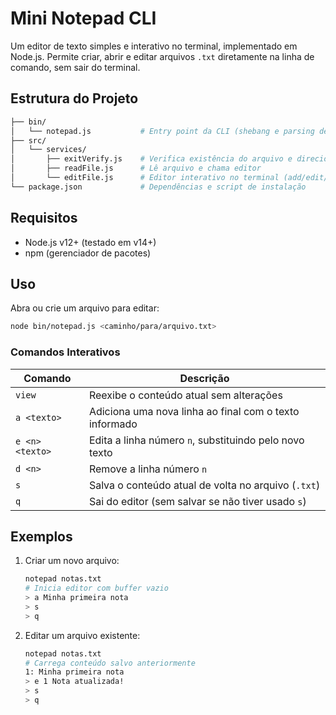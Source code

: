# Mini Notepad CLI

Um editor de texto simples e interativo no terminal, implementado em Node.js. Permite criar, abrir e editar arquivos `.txt` diretamente na linha de comando, sem sair do terminal.

## Estrutura do Projeto

```bash
├── bin/
│   └── notepad.js           # Entry point da CLI (shebang e parsing de args)
├── src/
│   └── services/
│       ├── exitVerify.js    # Verifica existência do arquivo e direciona fluxo
│       ├── readFile.js      # Lê arquivo e chama editor
│       └── editFile.js      # Editor interativo no terminal (add/edit/delete/save)
└── package.json             # Dependências e script de instalação
```

## Requisitos

* Node.js v12+ (testado em v14+)
* npm (gerenciador de pacotes)

## Uso

Abra ou crie um arquivo para editar:

```bash
node bin/notepad.js <caminho/para/arquivo.txt>
```

### Comandos Interativos

| Comando         | Descrição                                              |
| --------------- | ------------------------------------------------------ |
| `view`          | Reexibe o conteúdo atual sem alterações                |
| `a <texto>`     | Adiciona uma nova linha ao final com o texto informado |
| `e <n> <texto>` | Edita a linha número `n`, substituindo pelo novo texto |
| `d <n>`         | Remove a linha número `n`                              |
| `s`             | Salva o conteúdo atual de volta no arquivo (`.txt`)    |
| `q`             | Sai do editor (sem salvar se não tiver usado `s`)      |

## Exemplos

1. Criar um novo arquivo:

   ```bash
   notepad notas.txt
   # Inicia editor com buffer vazio
   > a Minha primeira nota
   > s
   > q
   ```

2. Editar um arquivo existente:

   ```bash
   notepad notas.txt
   # Carrega conteúdo salvo anteriormente
   1: Minha primeira nota
   > e 1 Nota atualizada!
   > s
   > q
   ```


